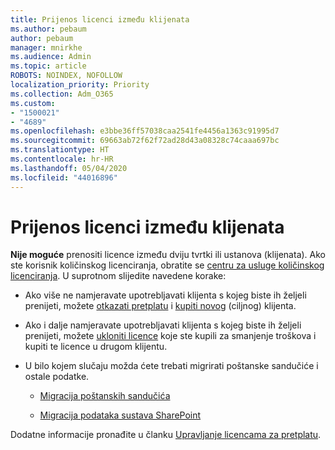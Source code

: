 ```yaml
---
title: Prijenos licenci između klijenata
ms.author: pebaum
author: pebaum
manager: mnirkhe
ms.audience: Admin
ms.topic: article
ROBOTS: NOINDEX, NOFOLLOW
localization_priority: Priority
ms.collection: Adm_O365
ms.custom:
- "1500021"
- "4689"
ms.openlocfilehash: e3bbe36ff57038caa2541fe4456a1363c91995d7
ms.sourcegitcommit: 69663ab72f62f72ad28d43a08328c74caaa697bc
ms.translationtype: HT
ms.contentlocale: hr-HR
ms.lasthandoff: 05/04/2020
ms.locfileid: "44016896"
---
```

# <a name="transfer-licenses-between-tenants"></a>Prijenos licenci između klijenata

**Nije moguće** prenositi licence između dviju tvrtki ili ustanova (klijenata). Ako ste korisnik količinskog licenciranja, obratite se [centru za usluge količinskog licenciranja](https://support.microsoft.com/help/4471406/how-to-contact-the-microsoft-volume-licensing-service-center). U suprotnom slijedite navedene korake: 

- Ako više ne namjeravate upotrebljavati klijenta s kojeg biste ih željeli prenijeti, možete [otkazati pretplatu](https://admin.microsoft.com/Adminportal/Home?source=applauncher#/subscriptions) i [kupiti novog](https://products.office.com/compare-all-microsoft-office-products-b?rtc=1&activetab=tab:primaryr2) (ciljnog) klijenta.

- Ako i dalje namjeravate upotrebljavati klijenta s kojeg biste ih željeli prenijeti, možete [ukloniti licence](https://docs.microsoft.com/microsoft-365/commerce/licenses/buy-licenses?view=o365-worldwide) koje ste kupili za smanjenje troškova i kupiti te licence u drugom klijentu.

- U bilo kojem slučaju možda ćete trebati migrirati poštanske sandučiće i ostale podatke.

    - [Migracija poštanskih sandučića](https://docs.microsoft.com/Exchange/mailbox-migration/migrate-mailboxes-across-tenants)

    - [Migracija podataka sustava SharePoint](https://aka.ms/modernSpoAdminCenter/CloudContentMigrations)

Dodatne informacije pronađite u članku [Upravljanje licencama za pretplatu](https://docs.microsoft.com/microsoft-365/commerce/licenses/buy-licenses?view=o365-worldwide).
